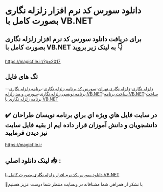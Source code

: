 # دانلود سورس کد نرم افزار زلزله نگاری بصورت کامل با VB.NET

## برای دریافت دانلود سورس کد نرم افزار زلزله نگاری بصورت کامل با VB.NET به لینک زیر بروید 👇

https://magicfile.ir/?p=2017

## تگ های فایل

-[زلزله نگاری](https://magicfile.ir/product/%d8%b3%d9%88%d8%b1%d8%b3-%da%a9%d8%af-%d9%86%d8%b1%d9%85-%d8%a7%d9%81%d8%b2%d8%a7%d8%b1-%d8%b2%d9%84%d8%b2%d9%84%d9%87-%d9%86%da%af%d8%a7%d8%b1%d9%8a/)-[زلزله نگاری تهران](https://magicfile.ir/product/%d8%b3%d9%88%d8%b1%d8%b3-%da%a9%d8%af-%d9%86%d8%b1%d9%85-%d8%a7%d9%81%d8%b2%d8%a7%d8%b1-%d8%b2%d9%84%d8%b2%d9%84%d9%87-%d9%86%da%af%d8%a7%d8%b1%d9%8a/)-[سورس کد برنامه زلزله نگاری](https://magicfile.ir/product/%d8%b3%d9%88%d8%b1%d8%b3-%da%a9%d8%af-%d9%86%d8%b1%d9%85-%d8%a7%d9%81%d8%b2%d8%a7%d8%b1-%d8%b2%d9%84%d8%b2%d9%84%d9%87-%d9%86%da%af%d8%a7%d8%b1%d9%8a/)-[برنامه زلزله نگاری](https://magicfile.ir/product/%d8%b3%d9%88%d8%b1%d8%b3-%da%a9%d8%af-%d9%86%d8%b1%d9%85-%d8%a7%d9%81%d8%b2%d8%a7%d8%b1-%d8%b2%d9%84%d8%b2%d9%84%d9%87-%d9%86%da%af%d8%a7%d8%b1%d9%8a/)-[برنامه نویسی زلزله نگاری](https://magicfile.ir/product/%d8%b3%d9%88%d8%b1%d8%b3-%da%a9%d8%af-%d9%86%d8%b1%d9%85-%d8%a7%d9%81%d8%b2%d8%a7%d8%b1-%d8%b2%d9%84%d8%b2%d9%84%d9%87-%d9%86%da%af%d8%a7%d8%b1%d9%8a/)-[سورس و مد زلزله VB.NET](https://magicfile.ir/product/%d8%b3%d9%88%d8%b1%d8%b3-%da%a9%d8%af-%d9%86%d8%b1%d9%85-%d8%a7%d9%81%d8%b2%d8%a7%d8%b1-%d8%b2%d9%84%d8%b2%d9%84%d9%87-%d9%86%da%af%d8%a7%d8%b1%d9%8a/)-[ساخت برنامه VB.NET](https://magicfile.ir/product/%d8%b3%d9%88%d8%b1%d8%b3-%da%a9%d8%af-%d9%86%d8%b1%d9%85-%d8%a7%d9%81%d8%b2%d8%a7%d8%b1-%d8%b2%d9%84%d8%b2%d9%84%d9%87-%d9%86%da%af%d8%a7%d8%b1%d9%8a/)-[ساخت برنامه زلزله نگاری با VB.NET](https://magicfile.ir/product/%d8%b3%d9%88%d8%b1%d8%b3-%da%a9%d8%af-%d9%86%d8%b1%d9%85-%d8%a7%d9%81%d8%b2%d8%a7%d8%b1-%d8%b2%d9%84%d8%b2%d9%84%d9%87-%d9%86%da%af%d8%a7%d8%b1%d9%8a/)

## ✔️ در سايت فايل هاي ويژه اي براي برنامه نويسان طراحان دانشجويان و دانش آموزان قرار داده ايم از بقيه فايل سايت نيز ديدن فرماييد

https://magicfile.ir


## لينک دانلود اصلي 📥 :

[دانلود سورس کد نرم افزار زلزله نگاری بصورت کامل با VB.NET](https://magicfile.ir/product/%d8%b3%d9%88%d8%b1%d8%b3-%da%a9%d8%af-%d9%86%d8%b1%d9%85-%d8%a7%d9%81%d8%b2%d8%a7%d8%b1-%d8%b2%d9%84%d8%b2%d9%84%d9%87-%d9%86%da%af%d8%a7%d8%b1%d9%8a/) 


🙏با تشکر از همراهي شما مشتاقانه در وبسایت منتظر شما دوست عزیز هستیم

